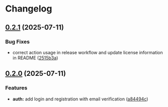 # Changelog

## [0.2.1](https://github.com/thef4tdaddy/ThriveTrack/compare/v0.2.0...v0.2.1) (2025-07-11)


### Bug Fixes

* correct action usage in release workflow and update license information in README ([2515b3a](https://github.com/thef4tdaddy/ThriveTrack/commit/2515b3af31b1a809a3ffe6a6512d15d096ac6c6d))

## [0.2.0](https://github.com/thef4tdaddy/ThriveTrack/compare/v0.1.0...v0.2.0) (2025-07-11)


### Features

* **auth:** add login and registration with email verification ([a84494c](https://github.com/thef4tdaddy/ThriveTrack/commit/a84494c31a69e428c3a9dce4500a90c86f9100f8))
